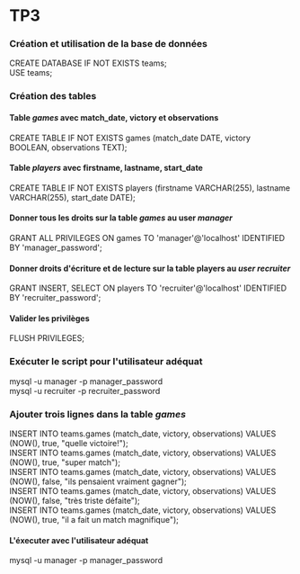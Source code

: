 # TP3

### Création et utilisation de la base de données
CREATE DATABASE IF NOT EXISTS teams;  
USE teams;

### Création des tables
#### Table *games* avec match_date, victory et observations
CREATE TABLE IF NOT EXISTS games (match_date DATE, victory BOOLEAN, observations TEXT);

#### Table *players* avec firstname, lastname, start_date
CREATE TABLE IF NOT EXISTS players (firstname VARCHAR(255), lastname VARCHAR(255), start_date DATE);

#### Donner tous les droits sur la table *games* au user *manager*
GRANT ALL PRIVILEGES ON games TO 'manager'@'localhost'
IDENTIFIED BY 'manager_password';

#### Donner droits d'écriture et de lecture sur la table players au *user recruiter*
GRANT INSERT, SELECT ON players TO 'recruiter'@'localhost'
IDENTIFIED BY 'recruiter_password';

#### Valider les privilèges
FLUSH PRIVILEGES;

### Exécuter le script pour l'utilisateur adéquat
mysql -u manager -p manager_password  
mysql -u recruiter -p recruiter_password

### Ajouter trois lignes dans la table *games*

INSERT INTO teams.games (match_date, victory, observations) VALUES (NOW(), true, "quelle victoire!");  
INSERT INTO teams.games (match_date, victory, observations) VALUES (NOW(), true, "super match");  
INSERT INTO teams.games (match_date, victory, observations) VALUES (NOW(), false, "ils pensaient vraiment gagner");  
INSERT INTO teams.games (match_date, victory, observations) VALUES (NOW(), false, "très triste défaite");  
INSERT INTO teams.games (match_date, victory, observations) VALUES (NOW(), true, "il a fait un match magnifique");  

#### L'éxecuter avec l'utilisateur adéquat
mysql -u manager -p manager_password

